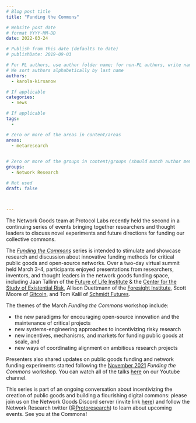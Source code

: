 ```yaml
---
# Blog post title
title: "Funding the Commons"

# Website post date
# format YYYY-MM-DD
date: 2022-03-24

# Publish from this date (defaults to date)
# publishDate: 2019-09-03

# For PL authors, use author folder name; for non-PL authors, write name as in paper within ""
# We sort authors alphabetically by last name
authors:
  - karola-kirsanow

# If applicable
categories:
  - news

# If applicable
tags:
  -

# Zero or more of the areas in content/areas
areas:
  - metaresearch
  

# Zero or more of the groups in content/groups (should match author membership)
groups:
  - Network Research

# Not used
draft: false



---
```


The Network Goods team at Protocol Labs recently held  the second in a continuing series of events bringing together researchers and thought leaders to discuss novel experiments and future directions for funding our collective commons.

The [*_Funding the Commons_*](https://fundingthecommons.io/) series is intended to stimulate and showcase research and discussion about innovative funding methods for critical public goods and open-source networks. Over a two-day virtual summit held March 3-4, participants enjoyed presentations from researchers, inventors, and thought leaders in the network goods funding space, including Jaan Tallinn of  the  [Future of Life Institute](https://futureoflife.org/) & the [Center for the Study of Existential Risk](https://www.cser.ac.uk/), Allison Duettmann of the [Foresight Institute](https://foresight.org/), Scott Moore of [Gitcoin](https://gitcoin.co/),  and Tom Kalil of [Schmidt Futures](https://www.schmidtfutures.com/).


The themes of the March *Funding the Commons* workshop include:
-   the new paradigms for encouraging open-source innovation and the maintenance of critical projects
-   new systems-engineering approaches to incentivizing risky research
-   new incentives, mechanisms, and markets for funding public goods at scale, and 
-  new ways of coordinating alignment on ambitious research projects

 Presenters also shared updates on public goods funding and network funding experiments started following the [November 2021](https://www.youtube.com/playlist?list=PLhuBigpl7lqtMdPkejuo3mHdLFX53ftXJ)  *Funding the Commons* workshop. You can watch all of the talks [here](https://www.youtube.com/playlist?list=PLhuBigpl7lqvngC9oNecjfWMqFucr5GvG) on our Youtube channel. 
 
 This series is part of an ongoing conversation about incentivizing the creation of public goods and building a flourishing digital commons: please join us on the Network Goods Discord server (invite link [here](https://discord.gg/wR679hNxTf)) and follow the Network Research twitter ([@Protoresearch](https://twitter.com/ProtoResearch)) to learn about upcoming events. See you at the Commons!

